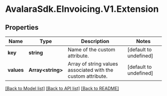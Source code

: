 # AvalaraSdk.EInvoicing.V1.Extension

## Properties

Name | Type | Description | Notes
------------ | ------------- | ------------- | -------------
**key** | **string** | Name of the custom attribute. | [default to undefined]
**values** | **Array&lt;string&gt;** | Array of string values associated with the custom attribute. | [default to undefined]

[[Back to Model list]](../../../README.md#documentation-for-models) [[Back to API list]](../../../README.md#documentation-for-api-endpoints) [[Back to README]](../../../README.md)

